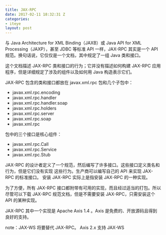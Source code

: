 ```yaml
---
title: JAX-RPC
date: 2017-02-11 18:32:31 Z
categories:
- iteye
layout: post
---
```


与 Java Architecture for XML Binding（JAXB）或 Java API for XML Processing（JAXP），甚至 JDBC 等标准 API 一样，JAX-RPC 其实是一个 API 规范。换句话说，它仅仅是一个文档，其中规定了一组 Java 类和接口。

这个文档描述 JAX-RPC 类和接口的行为；它并没有描述如何构建 JAX-RPC 应用程序，但是详细规定了涉及的组件以及如何用 Java 构造表示它们。   

JAX-RPC 包含的类和接口都放在 javax.xml.rpc 包和几个子包中：
 
* javax.xml.rpc.encoding 
* javax.xml.rpc.handler 
* javax.xml.rpc.handler.soap 
* javax.xml.rpc.holders 
* javax.xml.rpc.server 
* javax.xml.rpc.soap 
* javax.xml.rpc 

包中的三个接口是核心组件： 

* javax.xml.rpc.Call 
* javax.xml.rpc.Service 
* javax.xml.rpc.Stub 

JAX-RPC 的设计者定义了一个规范，然后编写了许多接口。这些接口定义类名和行为，但是它们没有实现 这些行为。生产商可以编写自己的 API 来实现 JAX-RPC 的标准接口。 安装 JAX-RPC 实际上是指安装 JAX-RPC 的一种实现。

为了方便，所有 JAX-RPC 接口都附带有可用的实现，而且经过适当的打包。所以尽管可以下载 JAX-RPC 规范文档，但是不需要安装 JAX-RPC，只需安装这个 API 的某种实现。   

JAX-RPC 其中一个实现是 Apache Axis 1.4 。Axis 是免费的、开放源码且得到良好的支持。   

note：JAX-WS 将要替代 JAX-RPC。 Axis 2.x 支持 JAX-WS